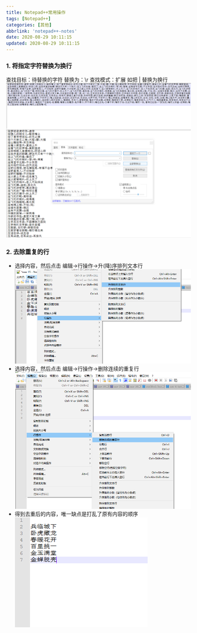```yaml
---
title: Notepad++常用操作
tags: [Notepad++]
categories: [其他]
abbrlink: 'notepad++-notes'
date: 2020-08-29 10:11:15
updated: 2020-08-29 10:11:15
---
```


### 1. 将指定字符替换为换行
  
  查找目标：待替换的字符
  替换为：\r
  查找模式：扩展
  如把 | 替换为换行
![](/images/notepad_note_1.png)
![](/images/notepad_note_2.png)

### 2. 去除重复的行
- 选择内容，然后点击 编辑->行操作->升(降)序排列文本行
![](/images/notepad_note_3.png)
- 选择内容，然后点击 编辑->行操作->删除连续的重复行
![](/images/notepad_note_4.png)
- 得到去重后的内容，唯一缺点是打乱了原有内容的顺序
![](/images/notepad_note_5.png)